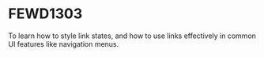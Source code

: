# FEWD1303
 To learn how to style link states, and how to use links effectively in common UI features like navigation menus.
